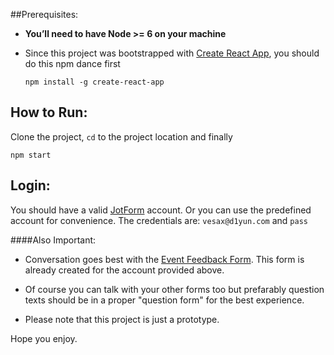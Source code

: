 ##Prerequisites:

- **You’ll need to have Node >= 6 on your machine**

- Since this project was bootstrapped with [Create React App](https://github.com/facebookincubator/create-react-app), 
you should do this npm dance first

    `npm install -g create-react-app`

## How to Run:

Clone the project, `cd` to the project location and finally

 `npm start`

## Login:

You should have a valid [JotForm](https://jotform.com) account. 
Or you can use the predefined account for convenience. The credentials are: `vesax@d1yun.com` and `pass`

####Also Important:

- Conversation goes best with the [Event Feedback Form](https://form.jotformpro.com/72497810008962). This form is already created for the account provided above. 

- Of course you can talk with your other forms too but prefarably question texts should be in a proper "question form" for the best experience.

- Please note that this project is just a prototype. 

Hope you enjoy. 